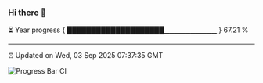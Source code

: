 ### Hi there 👋

⏳ Year progress { ████████████████████▁▁▁▁▁▁▁▁▁▁ } 67.21 %

---

⏰ Updated on Wed, 03 Sep 2025 07:37:35 GMT

![Progress Bar CI](https://github.com/IshwaranRudhara/GIT-ACTION/workflows/Progress%20Bar%20CI/badge.svg)
